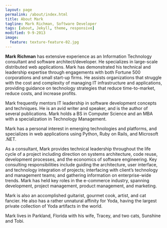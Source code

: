 ```yaml
---
layout: page
permalink: /about/index.html
title: About Mark
tagline: Mark Richman, Software Developer
tags: [about, Jekyll, theme, responsive]
modified: 9-9-2013
image:
  feature: texture-feature-02.jpg
---
```


**Mark Richman** has extensive experience as an Information Technology consultant and software architect/developer. He specializes in large-scale distributed web applications. Mark has demonstrated his technical and leadership expertise through engagements with both Fortune 500 corporations and small start-up firms. He assists organizations that struggle with the cost and complexity of managing IT infrastructure and applications, providing guidance on technology strategies that reduce time-to-market, reduce costs, and increase profits. 

Mark frequently mentors IT leadership in software development concepts and techniques. He is an avid writer and speaker, and is the author of several publications. Mark holds a BS in Computer Science and an MBA with a specialization in Technology Management.

Mark has a personal interest in emerging technologies and platforms, and specializes in web applications using Python, Ruby on Rails, and Microsoft .NET. 

As a consultant, Mark provides technical leadership throughout the life cycle of a project including direction on systems architecture, code reuse, development processes, and the economics of software engineering. Key consulting responsibilities include guiding the architecture, user interface, and technology integration of projects; interfacing with client’s technology and management teams; and gathering information on enterprise-wide trends. Mark has held key roles in the e-commerce industry, spanning development, project management, product management, and marketing.

Mark is also an accomplished guitarist, gourmet cook, artist, and cat fancier. He also has a rather unnatural affinity for Yoda, having the largest private collection of Yoda artifacts in the world.

Mark lives in Parkland, Florida with his wife, Tracey, and two cats, Sunshine and Tobi.

